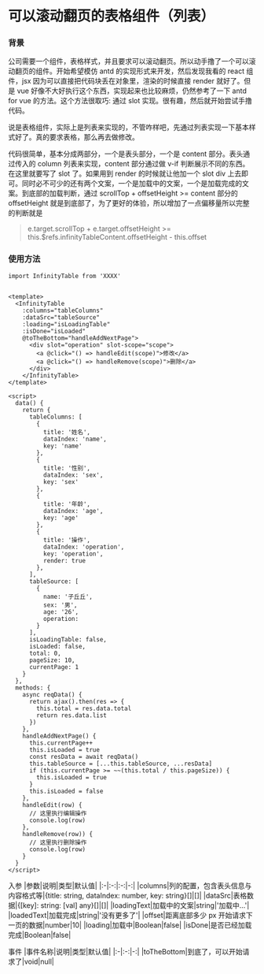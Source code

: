 # 可以滚动翻页的表格组件（列表）

### 背景

公司需要一个组件，表格样式，并且要求可以滚动翻页。所以动手撸了一个可以滚动翻页的组件。开始希望模仿 antd 的实现形式来开发，然后发现我看的 react 组件，jsx 因为可以直接把代码块丢在对象里，渲染的时候直接 render 就好了。但是 vue 好像不大好执行这个东西，实现起来也比较麻烦，仍然参考了一下 antd for vue 的方法。这个方法很取巧: 通过 slot 实现。很有趣，然后就开始尝试手撸代码。

说是表格组件，实际上是列表来实现的，不管咋样吧，先通过列表实现一下基本样式好了。真的要求表格，那么再去做修改。

代码很简单，基本分成两部分，一个是表头部分，一个是 content 部分。表头通过传入的 column 列表来实现，content 部分通过做 v-if 判断展示不同的东西。在这里就要写了 slot 了。如果用到 render 的时候就让他加一个 slot div 上去即可。同时必不可少的还有两个文案，一个是加载中的文案，一个是加载完成的文案。到底部的加载判断，通过 scrollTop + offsetHeight >= content 部分的 offsetHeight 就是到底部了，为了更好的体验，所以增加了一点偏移量所以完整的判断就是

> e.target.scrollTop + e.target.offsetHeight >= this.\$refs.infinityTableContent.offsetHeight - this.offset

### 使用方法

```
import InfinityTable from 'XXXX'


<template>
  <InfinityTable
    :columns="tableColumns"
    :dataSrc="tableSource"
    :loading="isLoadingTable"
    :isDone="isLoaded"
    @toTheBottom="handleAddNextPage">
      <div slot="operation" slot-scope="scope">
        <a @click="() => handleEdit(scope)">修改</a>
        <a @click="() => handleRemove(scope)">删除</a>
      </div>
    </InfinityTable>
</template>

<script>
  data() {
    return {
      tableColumns: [
        {
          title: '姓名',
          dataIndex: 'name',
          key: 'name'
        },
        {
          title: '性别',
          dataIndex: 'sex',
          key: 'sex'
        },
        {
          title: '年龄',
          dataIndex: 'age',
          key: 'age'
        },
        {
          title: '操作',
          dataIndex: 'operation',
          key: 'operation',
          render: true
        },
      ],
      tableSource: [
        {
          name: '子丘丘',
          sex: '男',
          age: '26',
          operation:
        }
      ],
      isLoadingTable: false,
      isLoaded: false,
      total: 0,
      pageSize: 10,
      currentPage: 1
    }
  },
  methods: {
    async reqData() {
      return ajax().then(res => {
        this.total = res.data.total
        return res.data.list
      })
    },
    handleAddNextPage() {
      this.currentPage++
      this.isLoaded = true
      const resData = await reqData()
      this.tableSource = [...this.tableSource, ...resData]
      if (this.currentPage >= ~~(this.total / this.pageSize)) {
        this.isLoaded = true
      }
      this.isLoaded = false
    },
    handleEdit(row) {
      // 这里执行编辑操作
      console.log(row)
    },
    handleRemove(row)) {
      // 这里执行删除操作
      console.log(row)
    }
  }
</script>
```

入参
|参数|说明|类型|默认值|
|:-|:-:|:-:|-:|
|columns|列的配置，包含表头信息与内容格式等|{title: string, dataIndex: number, key: string}[]|[]|
|dataSrc|表格数据|{[key]: string: [val] any}[]|[]|
|loadingText|加载中的文案|string|'加载中...'|
|loadedText|加载完成|string|'没有更多了'|
|offset|距离底部多少 px 开始请求下一页的数据|number|10|
|loading|加载中|Boolean|false|
|isDone|是否已经加载完成|Boolean|false|

事件
|事件名称|说明|类型|默认值|
|:-|:-:|-:|
|toTheBottom|到底了，可以开始请求了|void|null|
